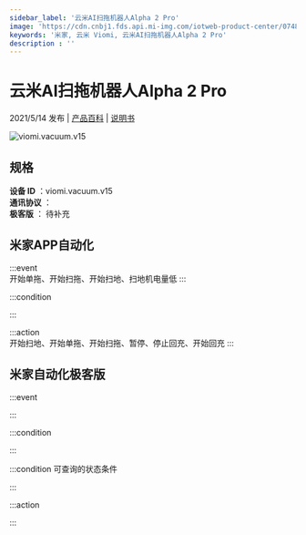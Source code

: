 ```yaml
---
sidebar_label: '云米AI扫拖机器人Alpha 2 Pro'
image: 'https://cdn.cnbj1.fds.api.mi-img.com/iotweb-product-center/0748ced221bd5a835f884cfe7fbf3723_168.png?GalaxyAccessKeyId=AKVGLQWBOVIRQ3XLEW&Expires=9223372036854775807&Signature=cpJPbt9WtVU1Fz9ptc5eP1guC+k='
keywords: '米家, 云米 Viomi, 云米AI扫拖机器人Alpha 2 Pro'
description : ''
---
```

# 云米AI扫拖机器人Alpha 2 Pro

2021/5/14 发布 | [产品百科](https://home.mi.com/webapp/content/baike/product/index.html?model=viomi.vacuum.v15/) | [说明书](https://home.mi.com/views/introduction.html?model=viomi.vacuum.v15&region=cn)

![viomi.vacuum.v15](https://cdn.cnbj1.fds.api.mi-img.com/iotweb-product-center/0748ced221bd5a835f884cfe7fbf3723_168.png?GalaxyAccessKeyId=AKVGLQWBOVIRQ3XLEW&Expires=9223372036854775807&Signature=cpJPbt9WtVU1Fz9ptc5eP1guC+k=)

## 规格  
> 
**设备 ID** ：viomi.vacuum.v15  
**通讯协议** ：  
**极客版**  ： 待补充 


## 米家APP自动化  

:::event  
开始单拖、开始扫拖、开始扫地、扫地机电量低
:::

:::condition  

:::

:::action   
开始扫地、开始单拖、开始扫拖、暂停、停止回充、开始回充
:::

## 米家自动化极客版  

:::event  

:::

:::condition  

:::

:::condition 可查询的状态条件  

:::

:::action  

:::

        
